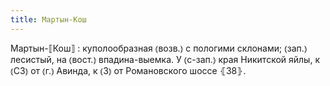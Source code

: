 ```yaml
---
title: Мартын-Кош
---
```


Мартын-⟦Кош⟧
: куполообразная ⦅возв.⦆ с пологими склонами; ⦅зап.⦆ лесистый, на ⦅вост.⦆ впадина-выемка. У ⦅с-зап.⦆ края Никитской яйлы, к ⦅СЗ⦆ от ⦅г.⦆ Авинда, к ⦅З⦆ от Романовского шоссе ⦃З8⦄.
